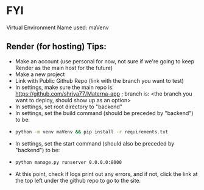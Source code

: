 # FYI

Virtual Environment Name used: maVenv


## Render (for hosting) Tips:
- Make an account (use personal for now, not sure if we're going to keep Render as the main host for the future)
- Make a new project
- Link with Public Github Repo (link with the branch you want to test)
- In settings, make sure the main repo is: https://github.com/shriya77/Materna-app ; branch is: <the branch you want to deploy, should show up as an option>
- In settings, set root directory to "backend"
- In settings, set the build command (should be preceded by "backend") to be:
- ```bash
  python -m venv maVenv && pip install -r requirements.txt
  ```
- In settings, set the start command (should also be preceded by "backend") to be:
- ```bash
  python manage.py runserver 0.0.0.0:8000
  ```
- At this point, check if logs print out any errors, and if not, click the link at the top left under the github repo to go to the site.
